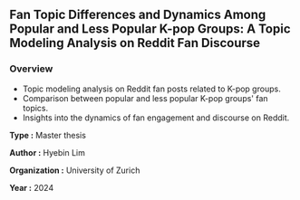 ## Fan Topic Differences and Dynamics Among Popular and Less Popular K-pop Groups: A Topic Modeling Analysis on Reddit Fan Discourse

### Overview
- Topic modeling analysis on Reddit fan posts related to K-pop groups.
- Comparison between popular and less popular K-pop groups' fan topics.
- Insights into the dynamics of fan engagement and discourse on Reddit.


**Type :** Master thesis

**Author :** Hyebin Lim

**Organization :** University of Zurich

**Year :** 2024
